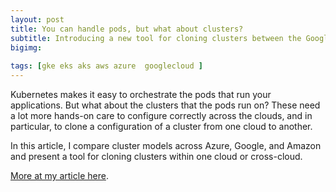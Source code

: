 ```yaml
---
layout: post
title: You can handle pods, but what about clusters?
subtitle: Introducing a new tool for cloning clusters between the Google, Azure, and Amazon clouds.
bigimg: 
 
tags: [gke eks aks aws azure  googlecloud ]
---
```

Kubernetes makes it easy to orchestrate the pods that run your applications. But what about the clusters that the pods run on? These need a lot more hands-on care to configure correctly across the clouds, and in particular, to clone a configuration of a cluster from one cloud to another.

In this article, I compare cluster models across Azure, Google, and Amazon and present a tool for cloning clusters within one cloud or cross-cloud.
 
[More at my article here](https://blog.doit-intl.com/you-can-handle-the-pods-but-what-about-the-clusters-486fbdb5345d). 

